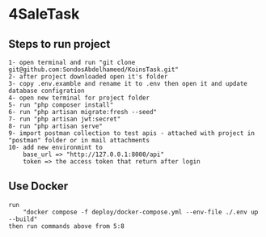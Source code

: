# 4SaleTask

## Steps to run project
    1- open terminal and run "git clone git@github.com:SondosAbdelhameed/KoinsTask.git"
    2- after project downloaded open it's folder 
    3- copy .env.examble and rename it to .env then open it and update database configration
    4- open new terminal for project folder
    5- run "php composer install"
    6- run "php artisan migrate:fresh --seed"
    7- run "php artisan jwt:secret"
    8- run "php artisan serve"
    9- import postman collection to test apis - attached with project in "postman" folder or in mail attachments
    10- add new environmint to 
        base_url => "http://127.0.0.1:8000/api"
        token => the access token that return after login


## Use Docker
    run 
        "docker compose -f deploy/docker-compose.yml --env-file ./.env up --build"
    then run commands above from 5:8
